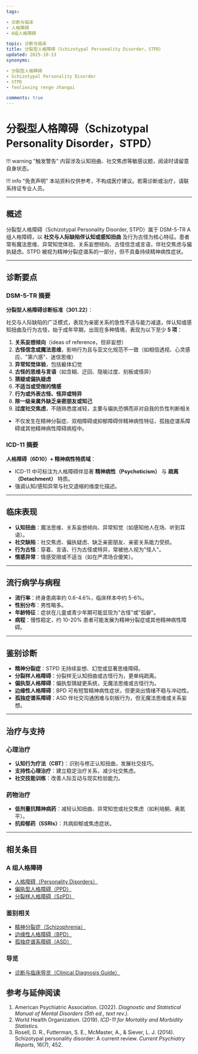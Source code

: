 ```yaml
---
tags:

- 诊断与临床
- 人格障碍
- A组人格障碍

topic: 诊断与临床
title: 分裂型人格障碍（Schizotypal Personality Disorder，STPD）
updated: 2025-10-13
synonyms:

- 分裂型人格障碍
- Schizotypal Personality Disorder
- STPD
- fenliexing renge zhangai

comments: true
---
```


# 分裂型人格障碍（Schizotypal Personality Disorder，STPD）

!!! warning "触发警告"
    内容涉及认知扭曲、社交焦虑等敏感议题，阅读时请留意自身状态。

!!! info "免责声明"
    本站资料仅供参考，不构成医疗建议。若需诊断或治疗，请联系持证专业人员。

---

## 概述

分裂型人格障碍（Schizotypal Personality Disorder, STPD）属于 DSM-5-TR A 组人格障碍，以 **社交与人际缺陷伴认知或感知扭曲** 及行为古怪为核心特征。患者常有魔法思维、异常知觉体验、关系妄想倾向、古怪信念或言语，伴社交焦虑与偏执疑虑。STPD 被视为精神分裂症谱系的一部分，但不具备持续精神病性症状。

---

## 诊断要点

### DSM-5-TR 摘要

**分裂型人格障碍诊断标准（301.22）**：

社交与人际缺陷的广泛模式，表现为亲密关系的急性不适与能力减退，伴认知或感知扭曲及行为古怪，始于成年早期，出现在多种情境，表现为以下至少 **5 项**：

1. **关系妄想倾向**（ideas of reference，但非妄想）
2. **古怪信念或魔法思维**，影响行为且与亚文化规范不一致（如相信透视、心灵感应、"第六感"、迷信思维）
3. **异常知觉体验**，包括躯体幻觉
4. **古怪的思维与言语**（如含糊、迂回、隐喻过度、刻板或怪异）
5. **猜疑或偏执疑虑**
6. **不适当或受限的情感**
7. **行为或外表古怪、怪异或特异**
8. **除一级亲属外缺乏亲密朋友或知己**
9. **过度社交焦虑**，不随熟悉度减轻，主要与偏执恐惧而非对自我的负性判断相关

- 不仅发生在精神分裂症、双相障碍或抑郁障碍伴精神病性特征、孤独症谱系障碍或其他精神病性障碍病程中。

### ICD-11 摘要

**人格障碍（6D10）+ 精神病性特质域**：

- ICD-11 中可标注为人格障碍伴显著 **精神病性（Psychoticism）** 与 **疏离（Detachment）** 特质。
- 强调认知/感知异常与社交退缩的维度化描述。

---

## 临床表现

- **认知扭曲**：魔法思维、关系妄想倾向、异常知觉（如感知他人在场、听到耳语）。
- **社交缺陷**：社交焦虑、偏执疑虑、缺乏亲密朋友、亲密关系能力受损。
- **行为古怪**：穿着、言语、行为古怪或特异，常被他人视为"怪人"。
- **情感异常**：情感受限或不适当（如在严肃场合傻笑）。

---

## 流行病学与病程

- **流行率**：终身患病率约 0.6-4.6%，临床样本中约 5-6%。
- **性别分布**：男性略多。
- **年龄特征**：症状在儿童或青少年期可能显现为"古怪"或"孤僻"。
- **病程**：慢性稳定，约 10-20% 患者可能发展为精神分裂症或其他精神病性障碍。

---

## 鉴别诊断

- **精神分裂症**：STPD 无持续妄想、幻觉或显著思维障碍。
- **分裂样人格障碍**：分裂样无认知扭曲或古怪行为，更单纯疏离。
- **偏执型人格障碍**：偏执型猜疑更系统，无魔法思维或古怪行为。
- **边缘性人格障碍**：BPD 可有短暂精神病性症状，但更突出情绪不稳与冲动性。
- **孤独症谱系障碍**：ASD 伴社交沟通困难与刻板行为，但无魔法思维或关系妄想。

---

## 治疗与支持

### 心理治疗

- **认知行为疗法（CBT）**：识别与修正认知扭曲，发展社交技巧。
- **支持性心理治疗**：建立稳定治疗关系，减少社交焦虑。
- **社交技能训练**：改善人际互动与现实检验能力。

### 药物治疗

- **低剂量抗精神病药**：减轻认知扭曲、异常知觉或社交焦虑（如利培酮、奥氮平）。
- **抗抑郁药（SSRIs）**：共病抑郁或焦虑症状。

---

## 相关条目

### A 组人格障碍

- [人格障碍（Personality Disorders）](Personality-Disorders.md)
- [偏执型人格障碍（PPD）](Paranoid-Personality-Disorder-PPD.md)
- [分裂样人格障碍（SzPD）](Schizoid-Personality-Disorder-SzPD.md)

### 鉴别相关

- [精神分裂症（Schizophrenia）](Schizophrenia-SC.md)
- [边缘性人格障碍（BPD）](Borderline-Personality-Disorder-BPD.md)
- [孤独症谱系障碍（ASD）](Autism-Spectrum-Disorder.md)

### 导览

- [诊断与临床导览（Clinical Diagnosis Guide）](Clinical-Diagnosis-Guide.md)

## 参考与延伸阅读

1. American Psychiatric Association. (2022). *Diagnostic and Statistical Manual of Mental Disorders (5th ed., text rev.).*
2. World Health Organization. (2019). *ICD-11 for Mortality and Morbidity Statistics.*
3. Rosell, D. R., Futterman, S. E., McMaster, A., & Siever, L. J. (2014). Schizotypal personality disorder: A current review. *Current Psychiatry Reports*, 16(7), 452.
